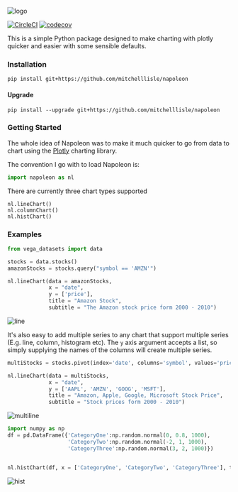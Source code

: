 ![logo](https://user-images.githubusercontent.com/18128531/37995568-a511c82c-3260-11e8-8f30-7bc1e2eedb4c.png)

[![CircleCI](https://circleci.com/gh/mitchelllisle/napoleon.svg?style=svg)](https://circleci.com/gh/mitchelllisle/napoleon)
[![codecov](https://codecov.io/gh/mitchelllisle/napoleon/branch/master/graph/badge.svg)](https://codecov.io/gh/mitchelllisle/napoleon)

This is a simple Python package designed to make charting with plotly quicker and easier with some sensible defaults.

### Installation
`pip install git+https://github.com/mitchelllisle/napoleon`

#### Upgrade
`pip install --upgrade git+https://github.com/mitchelllisle/napoleon`

### Getting Started
The whole idea of Napoleon was to make it much quicker to go from data to chart using the [Plotly](https://plot.ly/) charting library.

The convention I go with to load Napoleon is:

```python
import napoleon as nl
```

There are currently three chart types supported
```
nl.lineChart()
nl.columnChart()
nl.histChart()
```

### Examples

```python
from vega_datasets import data

stocks = data.stocks()
amazonStocks = stocks.query("symbol == 'AMZN'")

nl.lineChart(data = amazonStocks,
             x = "date",
             y = ['price'],
             title = "Amazon Stock",
             subtitle = "The Amazon stock price form 2000 - 2010")
```
![line](https://user-images.githubusercontent.com/18128531/37870398-ee950b2c-3020-11e8-9d42-4cad80c335df.png)

It's also easy to add multiple series to any chart that support multiple series (E.g. line, column, histogram etc). The `y` axis argument accepts a list, so simply supplying the names of the columns will create multiple series.
```python
multiStocks = stocks.pivot(index='date', columns='symbol', values='price').reset_index()

nl.lineChart(data = multiStocks, 
             x = "date", 
             y = ['AAPL', 'AMZN', 'GOOG', 'MSFT'],
             title = "Amazon, Apple, Google, Microsoft Stock Price",
             subtitle = "Stock prices form 2000 - 2010")
```
![multiline](https://user-images.githubusercontent.com/18128531/37870397-ee5baa08-3020-11e8-8c96-8bc665976670.png)

```python
import numpy as np
df = pd.DataFrame({'CategoryOne':np.random.normal(0, 0.8, 1000),
                   'CategoryTwo':np.random.normal(-2, 1, 1000),
                   'CategoryThree':np.random.normal(3, 2, 1000)})


nl.histChart(df, x = ['CategoryOne', 'CategoryTwo', 'CategoryThree'], title = "Histogram")
```
![hist](https://user-images.githubusercontent.com/18128531/37870399-eecc60c2-3020-11e8-969e-73b46e046fde.png)

